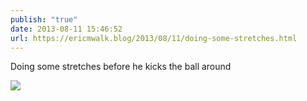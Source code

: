 ```yaml
---
publish: "true"
date: 2013-08-11 15:46:52
url: https://ericmwalk.blog/2013/08/11/doing-some-stretches.html
---
```


Doing some stretches before he kicks the ball around

![](https://ericmwalk.blog/uploads/2022/0dd3b3285b.jpg)
